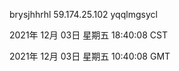 brysjhhrhl 59.174.25.102 yqqlmgsycl

2021年 12月 03日 星期五 18:40:08 CST

2021年 12月 03日 星期五 10:40:08 GMT
